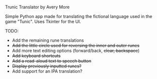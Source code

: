 Trunic Translator by Avery More

Simple Python app made for translating the fictional language
used in the game "Tunic". Uses Tkinter for the UI.

TODO:

- Add the remaining rune translations
- ~~Add the little circle used for reversing the inner and outer runes~~
- Add more text editing options (forward/back, ~~clear, backspace~~)
- ~~Add keyboard shortcuts~~
- ~~Add a read-aloud text to speech button~~
- ~~Display previously inputted runes?~~
- Add support for an IPA translation?